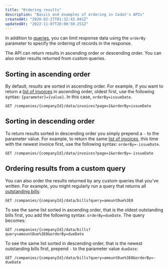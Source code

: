 ```yaml
---
title: "Ordering results"
description: "Basics and examples of ordering in Codat's APIs"
createdAt: "2020-02-27T01:32:43.041Z"
updatedAt: "2022-11-07T20:00:50.251Z"
---
```


In addition to [queries](/using-the-api/querying), you can limit response data using the `orderBy` parameter to specify the ordering of records in the response.

The API can return results in ascending order or descending order. You can also order results returned from custom queries.

## Sorting in ascending order

By default, results are sorted in ascending order. For example, if you want to return a [list of invoices](/accounting-api#/operations/list-invoices) in ascending order, oldest first, use the following syntax: `{parameter}={value}`. In this case, `orderBy=issueDate`.

```
GET /companies/{companyId}/data/invoices?page=1&orderBy=issueDate
```

## Sorting in descending order

To return results sorted in descending order you simply prepend a `-` to the parameter value. For example, to return the same [list of invoices](/accounting-api#/operations/list-invoices), this time with the newest invoice first, use the following syntax: `orderBy=-issueDate`.

```
GET /companies/{companyId}/data/invoices?page=1&orderBy=-issueDate
```

## Ordering results from a custom query

You can also order the results returned by any custom queries that you've written. For example, you might regularly run a query that returns all [outstanding bills](/accounting-api#/operations/list-bills):

```
GET /companies/{companyId}/data/bills?query=amountDue%3E0
```

To see the same list sorted in ascending order, that is the oldest outstanding bills first, you add the following syntax: `orderBy=dueDate`. The query becomes:

```
GET /companies/{companyId}/data/bills?query=amountDue%3E0&orderBy=dueDate
```

To see the same list sorted in descending order, that is the newest outstanding bills first, prepend `-` to the parameter value `dueDate`:

```
GET /companies/{companyId}/data/bills?query=amountDue%3E0&orderBy=-dueDate
```
